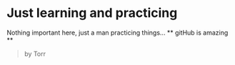 # Just learning and practicing
Nothing important here, just a man practicing things...
** gitHub is amazing **
> by Torr